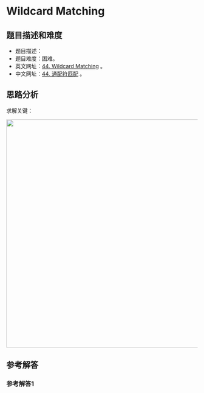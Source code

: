 # Wildcard Matching

## 题目描述和难度
+ 题目描述：
+ 题目难度：困难。
+ 英文网址：[44. Wildcard Matching](https://leetcode.com/problems/wildcard-matching/description/)  。
+ 中文网址：[44. 通配符匹配](https://leetcode-cn.com/problems/wildcard-matching/description/)  。
## 思路分析
求解关键：

<img src="https://liweiwei1419.github.io/images/leetcode-solution/" width="600">

## 参考解答
### 参考解答1

```java

```